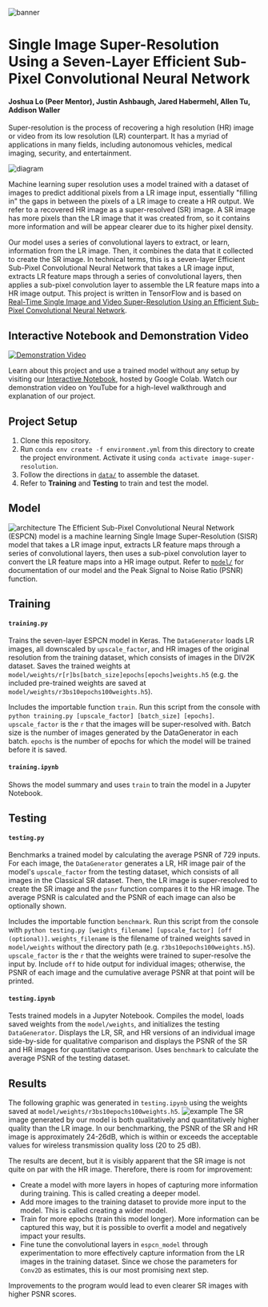 ![banner](https://huahongtu.me/logo-banner-FIRE-COML.png)
# Single Image Super-Resolution Using a Seven-Layer Efficient Sub-Pixel Convolutional Neural Network
#### Joshua Lo (Peer Mentor), Justin Ashbaugh, Jared Habermehl, Allen Tu, Addison Waller
Super-resolution is the process of recovering a high resolution (HR) image or video from its low resolution (LR) counterpart. It has a myriad of applications in many fields, including autonomous vehicles, medical imaging, security, and entertainment. 

![diagram](https://www.mathworks.com/help/examples/deeplearning_shared/win64/VeryDeepSuperResolutionDeepLearningExample_01.png)

Machine learning super resolution uses a model trained with a dataset of images to predict additional pixels from a LR image input, essentially "filling in" the gaps in between the pixels of a LR image to create a HR output. We refer to a recovered HR image as a super-resolved (SR) image. A SR image has more pixels than the LR image that it was created from, so it contains more information and will be appear clearer due to its higher pixel density.

Our model uses a series of convolutional layers to extract, or learn, information from the LR image. Then, it combines the data that it collected to create the SR image. In technical terms, this is a seven-layer Efficient Sub-Pixel Convolutional Neural Network that takes a LR image input, extracts LR feature maps through a series of convolutional layers, then applies a sub-pixel convolution layer to assemble the LR feature maps into a HR image output. This project is written in TensorFlow and is based on [Real-Time Single Image and Video Super-Resolution Using an Efficient Sub-Pixel Convolutional Neural Network](https://arxiv.org/pdf/1609.05158.pdf). 

## Interactive Notebook and Demonstration Video
[![Demonstration Video](https://i.imgur.com/My80T83.png)](https://i.imgur.com/SNKR8sb.png)

Learn about this project and use a trained model without any setup by visiting our [Interactive Notebook](https://drive.google.com/file/d/1d-1gZsZnIza1KMHSWT0G3tiDAHePZyUR/view?usp=sharing), hosted by Google Colab. Watch our demonstration video on YouTube for a high-level walkthrough and explanation of our project.
## Project Setup
1. Clone this repository.
2. Run `conda env create -f environment.yml` from this directory to create the project environment. Activate it using `conda activate image-super-resolution`.
3. Follow the directions in [`data/`](https://github.com/umd-fire-coml/2020-Image-Super-Resolution/tree/respository_organization/data) to assemble the dataset.
4. Refer to **Training** and **Testing** to train and test the model.
## Model
![architecture](https://miro.medium.com/max/4902/1*n4cXo7DASn1_HEGrDNJVFg.png)
The Efficient Sub-Pixel Convolutional Neural Network (ESPCN) model is a machine learning Single Image Super-Resolution (SISR) model that takes a LR image input, extracts LR feature maps through a series of convolutional layers, then uses a sub-pixel convolution layer to convert the LR feature maps into a HR image output. Refer to [`model/`](https://github.com/umd-fire-coml/2020-Image-Super-Resolution/tree/respository_organization/model) for documentation of our model and the Peak Signal to Noise Ratio (PSNR) function.
## Training
#### `training.py`
Trains the seven-layer ESPCN model in Keras. The `DataGenerator` loads LR images, all downscaled by `upscale_factor`, and HR images of the original resolution from the training dataset, which consists of images in the DIV2K dataset. Saves the trained weights at `model/weights/r[r]bs[batch_size]epochs[epochs]weights.h5` (e.g. the included pre-trained weights are saved at `model/weights/r3bs10epochs100weights.h5`).

Includes the importable function `train`. Run this script from the console with `python training.py [upscale_factor] [batch_size] [epochs]`. `upscale_factor` is the `r` that the images will be super-resolved with. Batch size is the number of images generated by the DataGenerator in each batch. `epochs` is the number of epochs for which the model will be trained before it is saved. 
#### `training.ipynb`
Shows the model summary and uses `train` to train the model in a Jupyter Notebook.
## Testing
#### `testing.py`
Benchmarks a trained model by calculating the average PSNR of 729 inputs. For each image, the `DataGenerator` generates a LR, HR image pair of the model's `upscale_factor` from the testing dataset, which consists of all images in the Classical SR dataset. Then, the LR image is super-resolved to create the SR image and the `psnr` function compares it to the HR image. The average PSNR is calculated and the PSNR of each image can also be optionally shown. 

Includes the importable function `benchmark`. Run this script from the console with `python testing.py [weights_filename] [upscale_factor] [off (optional)]`. `weights_filename` is the filename of trained weights saved in `model/weights` without the directory path (e.g. `r3bs10epochs100weights.h5`). `upscale_factor` is the `r` that the weights were trained to super-resolve the input by. Include `off` to hide output for individual images; otherwise, the PSNR of each image and the cumulative average PSNR at that point will be printed. 
#### `testing.ipynb`
Tests trained models in a Jupyter Notebook. Compiles the model, loads saved weights from the `model/weights`, and initializes the testing `DataGenerator`. Displays the LR, SR, and HR versions of an individual image side-by-side for qualitative comparison and displays the PSNR of the SR and HR images for quantitative comparison. Uses `benchmark` to calculate the average PSNR of the testing dataset. 
## Results
The following graphic was generated in `testing.ipynb` using the weights saved at `model/weights/r3bs10epochs100weights.h5`.
![example](https://i.imgur.com/K3acirQ.png)
The SR image generated by our model is both qualitatively and quantitatively higher quality than the LR image. In our benchmarking, the PSNR of the SR and HR image is approximately 24-26dB, which is within or exceeds the acceptable values for wireless transmission quality loss (20 to 25 dB). 

The results are decent, but it is visibly apparent that the SR image is not quite on par with the HR image. Therefore, there is room for improvement:
* Create a model with more layers in hopes of capturing more information during training. This is called creating a deeper model.
* Add more images to the training dataset to provide more input to the model. This is called creating a wider model.
* Train for more epochs (train this model longer). More information can be captured this way, but it is possible to overfit a model and negatively impact your results.  
* Fine tune the convolutional layers in `espcn_model` through experimentation to more effectively capture information from the LR images in the training dataset. Since we chose the parameters for `Conv2D` as estimates, this is our most promising next step. 

Improvements to the program would lead to even clearer SR images with higher PSNR scores.
